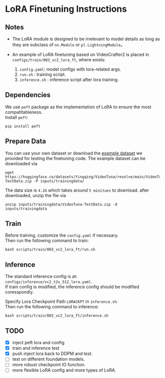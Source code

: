 # LoRA Finetuning Instructions


## Notes
- The LoRA module is designed to be irrelevant to model details as long as they are subclass of `nn.Module` or `pl.LightningModule`。 

- An example of LoRA finetuning based on VideoCrafter2 is placed in `configs/train/003_vc2_lora_ft`, where exists:

    1. `config.yaml`: model configs with lora-related args.
    2. `run.sh` : training script.
    3. `inference.sh` : inference script after lora training.

## Dependencies
We use `peft` package as the implementation of LoRA to ensure the most compatitableness.  
Install `peft`:

```shell
pip install peft
```
## Prepare Data
You can use your own dataset or download the [example dataset](https://huggingface.co/datasets/Yingqing/VideoTuna/blob/main/VideoTuna-TestData.zip) we provided for testing the finetuning code.
The example dataset can be downloaded via
```
wget https://huggingface.co/datasets/Yingqing/VideoTuna/resolve/main/VideoTuna-TestData.zip -P inputs/trainingdata/
```
The data size is `4.2G` which takes around `5 minitues` to download.
after downloaded, unzip the file via  
```
unzip inputs/trainingdata/VideoTuna-TestData.zip -d inputs/trainingdata
```

## Train
Before training, customize the `config.yaml` if necessary.  
Then run the following command to train:

```shell
bash scripts/train/003_vc2_lora_ft/run.sh
```
## Inference
The standard inference config is at: `configs/inference/vc2_t2v_512_lora.yaml`.   
If train config is modified, the inference config should be modified coresspondly. 

Specify Lora Checkpoint Path `LORACKPT` in `inference.sh`.  
Then run the following command to inference:  
```shell
bash scripts/train/003_vc2_lora_ft/inference.sh
```

## TODO
- [x] inject peft lora and config 
- [x] train and inference test 
- [x] push inject lora back to DDPM and test. 
- [ ] test on different foundation models. 
- [ ] more robust checkpoint IO function. 
- [ ] more flexible LoRA config and more types of LoRA. 